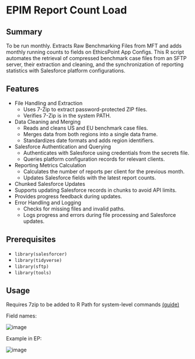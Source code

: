 # EPIM Report Count Load

## Summary 
To be run monthly. Extracts Raw Benchmarking Files from MFT and adds monthly running counts to fields on EthicsPoint App Configs. This R script automates the retrieval of compressed benchmark case files from an SFTP server, their extraction and cleaning, and the synchronization of reporting statistics with Salesforce platform configurations.

## Features 
- File Handling and Extraction
  - Uses 7-Zip to extract password-protected ZIP files.
  - Verifies 7-Zip is in the system PATH.
- Data Cleaning and Merging
  - Reads and cleans US and EU benchmark case files.
  - Merges data from both regions into a single data frame.
  - Standardizes date formats and adds region identifiers.
- Salesforce Authentication and Querying
  - Authenticates with Salesforce using credentials from the secrets file.
  - Queries platform configuration records for relevant clients.
- Reporting Metrics Calculation
  - Calculates the number of reports per client for the previous month.
  - Updates Salesforce fields with the latest report counts.
- Chunked Salesforce Updates
 - Supports updating Salesforce records in chunks to avoid API limits.
  - Provides progress feedback during updates.
- Error Handling and Logging
  - Checks for missing files and invalid paths.
  - Logs progress and errors during file processing and Salesforce updates.
 
## Prerequisites 
- `library(salesforcer)`
- `library(tidyverse)`
- `library(sftp)`
- `library(tools)`

## Usage 
Requires 7zip to be added to R Path for system-level commands [(guide)](https://stackoverflow.com/questions/55591191/extract-files-from-password-protected-zip-folder-in-r)

Field names:

![image](https://github.com/user-attachments/assets/1e693d61-f5d0-4ec8-989f-438dfd52250a)

Example in EP:

![image](https://github.com/user-attachments/assets/f1aca080-8c44-4f43-98f4-f5c1836719f1)


